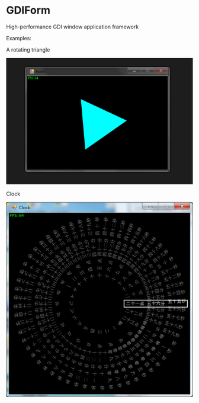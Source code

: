 # GDIForm
High-performance GDI window application framework

Examples:

A rotating triangle

![A_Rotating_Triangle](img/gdi.gif)

Clock

![A_Rotating_Triangle](img/clock.png)
